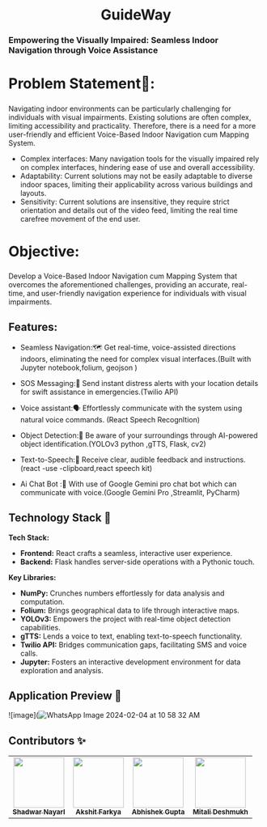 <h1 align="center" id="title">GuideWay</h1>

### Empowering the Visually Impaired: Seamless Indoor Navigation through Voice Assistance




<h2 style="font-size: 2em;">Problem Statement📌:</h2>



Navigating indoor environments can be particularly challenging for individuals with visual
impairments. Existing solutions are often complex, limiting accessibility and practicality. Therefore,
there is a need for a more user-friendly and efficient Voice-Based Indoor Navigation cum Mapping
System.

* Complex interfaces:
Many navigation tools for the visually impaired rely on complex interfaces, hindering ease of use and overall accessibility.
* Adaptability:
Current solutions may not be easily adaptable to diverse indoor spaces, limiting their applicability across various buildings and layouts.
* Sensitivity:
Current solutions are insensitive, they require strict orientation and details out of the video feed, limiting the real time carefree movement of the end user.

<h2 style="font-size: 2em;">Objective:</h2>

Develop a Voice-Based Indoor Navigation cum Mapping System that overcomes the
aforementioned challenges, providing an accurate, real-time, and user-friendly navigation
experience for individuals with visual impairments.

## Features:

* Seamless Navigation:🗺️
Get real-time, voice-assisted directions indoors, eliminating the need for complex visual interfaces.(Built with Jupyter notebook,folium, geojson )
 

* SOS Messaging:📳
 Send instant distress alerts with your location details for swift assistance in emergencies.(Twilio API)


* Voice assistant:🗣️
 Effortlessly communicate with the system using natural voice commands. (React Speech RecognItion)

* Object Detection:👀 
Be aware of your surroundings through AI-powered object identification.(YOLOv3 python ,gTTS, Flask, cv2) 

* Text-to-Speech:📖
Receive clear, audible feedback and instructions.(react -use -clipboard,react speech kit)

* Ai Chat Bot :👀 
  With use of Google Gemini pro chat bot which can communicate with voice.(Google Gemini Pro ,Streamlit, PyCharm) 

## Technology Stack 🏁

 **Tech Stack:**

* **Frontend:** React crafts a seamless, interactive user experience.
* **Backend:** Flask handles server-side operations with a Pythonic touch.

**Key Libraries:**

* **NumPy:** Crunches numbers effortlessly for data analysis and computation.
* **Folium:** Brings geographical data to life through interactive maps.
* **YOLOv3:** Empowers the project with real-time object detection capabilities.
* **gTTS:** Lends a voice to text, enabling text-to-speech functionality.
* **Twilio API:** Bridges communication gaps, facilitating SMS and voice calls.
* **Jupyter:** Fosters an interactive development environment for data exploration and analysis.


## Application Preview 👀

![image](![WhatsApp Image 2024-02-04 at 10 58 32 AM](https://github.com/shadwar123/Nit_B_hack/assets/110903269/cfab50eb-01dc-4638-9d25-a220e860a2df)



## Contributors ✨

<!-- ALL-CONTRIBUTORS-LIST:START - Do not remove or modify this section -->
<!-- prettier-ignore-start -->
<!-- markdownlint-disable -->
<table>
  <tr>
    <td align="center"><a href="https://www.linkedin.com/in/shadwar-nayyar-492422226?utm_source=share&utm_campaign=share_via&utm_content=profile&utm_medium=android_app"><img src="https://avatars.githubusercontent.com/u/121336930?v=4" width="100px;" alt=""/><br /><sub><b>Shadwar Nayarl</b></sub></a><br /> </td>
    <td align="center"><a href="https://www.linkedin.com/in/akshit-farkya-825521224"><img src="https://avatars.githubusercontent.com/u/142992492?v=4" width="100px;" alt=""/><br /><sub><b>Akshit Farkya</b></sub></a><br /> </td>
    <td align="center"><a href="https://www.linkedin.com/in/abhishek-gupta-57568b228?utm_source=share&utm_campaign=share_via&utm_content=profile&utm_medium=android_app"><img src="https://avatars.githubusercontent.com/u/110448627?v=4" width="100px;" alt=""/><br /><sub><b>Abhishek Gupta</b></sub></a><br /> </td>
    <td align="center"><a href="https://www.linkedin.com/in/mitali-deshmukh-459457227/"><img src="https://avatars.githubusercontent.com/u/110903269?s=400&u=fe11a9f387a70ced40f9887239dccc49f9b78244&v=4" width="100px;" alt=""/><br /><sub><b>Mitali Deshmukh</b></sub></a><br /> </td>
  </tr>
</table>

<!-- markdownlint-enable -->
<!-- prettier-ignore-end -->
<!-- ALL-CONTRIBUTORS-LIST:END -
